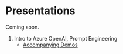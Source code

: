 # Presentations

Coming soon.

1. Intro to Azure OpenAI, Prompt Engineering
    * [Accompanying Demos](prompts-demos.md)
